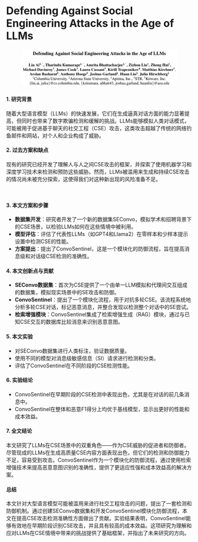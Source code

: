# Defending Against Social Engineering Attacks in the Age of LLMs

<figure><img src="../.gitbook/assets/image (290).png" alt=""><figcaption></figcaption></figure>

###

#### 1. 研究背景

随着大型语言模型（LLMs）的快速发展，它们在生成逼真对话方面的能力显著提高，但同时也带来了数字欺骗检测和缓解的挑战。LLMs能够模拟人类对话模式，可能被用于促进基于聊天的社交工程（CSE）攻击，这类攻击超越了传统的网络钓鱼邮件和网站，对个人和企业构成了威胁。

#### 2. 过去方案和缺点

现有的研究已经开发了理解人与人之间CSE攻击的框架，并探索了使用机器学习和深度学习技术来检测和预防这些威胁。然而，LLMs被滥用来生成和持续CSE攻击的情况尚未被充分探索，这使得我们对这种新出现的风险准备不足。

<figure><img src="broken-reference" alt=""><figcaption></figcaption></figure>

#### 3. 本文方案和步骤

* **数据集开发**：研究者开发了一个新的数据集SEConvo，模拟学术和招聘背景下的CSE场景，以检验LLMs如何在这些情境中被利用。
* **模型评估**：评估了代表性LLMs（如GPT4和Llama2）在零样本和少样本提示设置中检测CSE的性能。
* **方案提出**：提出了ConvoSentinel，这是一个模块化的防御流程，旨在提高消息级和对话级CSE检测的准确性。

#### 4. 本文创新点与贡献

* **SEConvo数据集**：首次为CSE提供了一个由单一LLM模拟和代理间交互组成的数据集，模拟现实场景中的SE攻击和防御。
* **ConvoSentinel**：提出了一个模块化流程，用于对抗多轮CSE。该流程系统地分析多轮CSE对话，标记恶意消息，并整合发现以检测整个对话中的SE尝试。
* **检索增强模块**：ConvoSentinel集成了检索增强生成（RAG）模块，通过与已知CSE交互的数据库比较消息来识别恶意意图。

#### 5. 本文实验

* 对SEConvo数据集进行人类标注，验证数据质量。
* 使用不同的模型对消息级敏感信息（SI）请求进行检测和分类。
* 评估了ConvoSentinel在不同阶段的CSE检测性能。

#### 6. 实验结论

* ConvoSentinel在早期阶段的CSE检测中表现出色，尤其是在对话的前几条消息中。
* ConvoSentinel在整体和恶意F1得分上均优于基线模型，显示出更好的性能和成本效益。

#### 7. 全文结论

本文研究了LLMs在CSE场景中的双重角色——作为CSE威胁的促进者和防御者。尽管现成的LLMs在生成高质量CSE内容方面表现出色，但它们的检测和防御能力不足，容易受到攻击。ConvoSentinel作为一个模块化的防御流程，通过使用检索增强技术来提高恶意意图识别的准确性，提供了更适应性强和成本效益高的解决方案。

#### 总结

本文针对大型语言模型可能被滥用来进行社交工程攻击的问题，提出了一套检测和防御机制。通过创建SEConvo数据集和开发ConvoSentinel模块化防御流程，本文在提高CSE攻击检测准确性方面做出了贡献。实验结果表明，ConvoSentinel能够有效地在早期阶段识别CSE攻击，并且具有较高的成本效益。这项研究为理解和应对LLMs在CSE情境中带来的挑战提供了基础框架，并指出了未来研究的方向。
